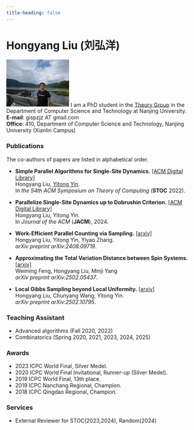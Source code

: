 ```yaml
---
title-heading: false
---
```


# Hongyang Liu (刘弘洋)

<td width="25%">
  <img src="/chuochuo2.jpg" width="33%">
</td>
I am a PhD student in the <a href="http://tcs.nju.edu.cn/">Theory Group</a> in the Department of Computer Science and Technology at Nanjing University. <br/>
<b>E-mail</b>: gispzjz AT gmail.com <br/>
<b>Office</b>: 410, Department of Computer Science and Technology, Nanjing University (Xianlin Campus)

### Publications
The co-authors of papers are listed in alphabetical order.

* <b>Simple Parallel Algorithms for Single-Site Dynamics.</b> <a href="https://dl.acm.org/doi/10.1145/3519935.3519999">[ACM Digital Library]</a> <br/>
  Hongyang Liu, <a href="http://tcs.nju.edu.cn/yinyt/">Yitong Yin</a>. <br/>
  In <em>the 54th ACM Symposium on Theory of Computing</em> (<b>STOC</b> 2022).

* <b>Parallelize Single-Site Dynamics up to Dobrushin Criterion.</b> <a href="https://dl.acm.org/doi/10.1145/3708558">[ACM Digital Library]</a> <br/>
  Hongyang Liu, Yitong Yin. <br/>
  In <em>Journal of the ACM</em> (<b>JACM</b>), 2024.

* <b>Work-Efficient Parallel Counting via Sampling.</b> <a href="https://arxiv.org/pdf/2408.09719">[arxiv]</a> <br/>
  Hongyang Liu, Yitong Yin, Yiyao Zhang. <br/>
  <em>arXiv preprint arXiv:2408.09719</em>.

* <b>Approximating the Total Variation Distance between Spin Systems.</b> <a href="https://arxiv.org/pdf/2502.05437">[arxiv]</a> <br/>
  Weiming Feng, Hongyang Liu, Minji Yang <br/>
  <em>arXiv preprint arXiv:2502.05437</em>.

* <b>Local Gibbs Sampling beyond Local Uniformity.</b> <a href="https://arxiv.org/pdf/2502.10795">[arxiv]</a> <br/>
  Hongyang Liu, Chunyang Wang, Yitong Yin. <br/>
  <em>arXiv preprint arXiv:2502.10795</em>.

### Teaching Assistant
* Advanced algorithms (Fall 2020, 2022)
* Combinatorics (Spring 2020, 2021, 2023, 2024, 2025)

### Awards
* 2023 ICPC World Final, Silver Medel.
* 2020 ICPC World Final Invitational, Runner-up (Silver Medel).
* 2019 ICPC World Final, 13th place.
* 2019 ICPC Nanchang Regional, Champion.
* 2018 ICPC Qingdao Regional, Champion.

### Services
* External Reviewer for STOC(2023,2024), Random(2024)
